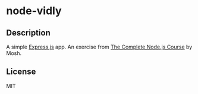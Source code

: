 # node-vidly

## Description
A simple [Express.js](https://expressjs.com/) app. An exercise from [The Complete Node.js Course](https://codewithmosh.com/p/the-complete-node-js-course) by Mosh.

## License
MIT
